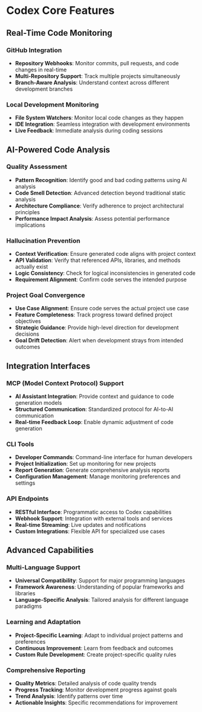 # Codex Core Features

## Real-Time Code Monitoring

### GitHub Integration
- **Repository Webhooks**: Monitor commits, pull requests, and code changes in real-time
- **Multi-Repository Support**: Track multiple projects simultaneously
- **Branch-Aware Analysis**: Understand context across different development branches

### Local Development Monitoring  
- **File System Watchers**: Monitor local code changes as they happen
- **IDE Integration**: Seamless integration with development environments
- **Live Feedback**: Immediate analysis during coding sessions

## AI-Powered Code Analysis

### Quality Assessment
- **Pattern Recognition**: Identify good and bad coding patterns using AI analysis
- **Code Smell Detection**: Advanced detection beyond traditional static analysis
- **Architecture Compliance**: Verify adherence to project architectural principles
- **Performance Impact Analysis**: Assess potential performance implications

### Hallucination Prevention
- **Context Verification**: Ensure generated code aligns with project context
- **API Validation**: Verify that referenced APIs, libraries, and methods actually exist
- **Logic Consistency**: Check for logical inconsistencies in generated code
- **Requirement Alignment**: Confirm code serves the intended purpose

### Project Goal Convergence
- **Use Case Alignment**: Ensure code serves the actual project use case
- **Feature Completeness**: Track progress toward defined project objectives  
- **Strategic Guidance**: Provide high-level direction for development decisions
- **Goal Drift Detection**: Alert when development strays from intended outcomes

## Integration Interfaces

### MCP (Model Context Protocol) Support
- **AI Assistant Integration**: Provide context and guidance to code generation models
- **Structured Communication**: Standardized protocol for AI-to-AI communication
- **Real-time Feedback Loop**: Enable dynamic adjustment of code generation

### CLI Tools
- **Developer Commands**: Command-line interface for human developers
- **Project Initialization**: Set up monitoring for new projects
- **Report Generation**: Generate comprehensive analysis reports
- **Configuration Management**: Manage monitoring preferences and settings

### API Endpoints
- **RESTful Interface**: Programmatic access to Codex capabilities
- **Webhook Support**: Integration with external tools and services
- **Real-time Streaming**: Live updates and notifications
- **Custom Integrations**: Flexible API for specialized use cases

## Advanced Capabilities

### Multi-Language Support
- **Universal Compatibility**: Support for major programming languages
- **Framework Awareness**: Understanding of popular frameworks and libraries
- **Language-Specific Analysis**: Tailored analysis for different language paradigms

### Learning and Adaptation
- **Project-Specific Learning**: Adapt to individual project patterns and preferences
- **Continuous Improvement**: Learn from feedback and outcomes
- **Custom Rule Development**: Create project-specific quality rules

### Comprehensive Reporting
- **Quality Metrics**: Detailed analysis of code quality trends
- **Progress Tracking**: Monitor development progress against goals
- **Trend Analysis**: Identify patterns over time
- **Actionable Insights**: Specific recommendations for improvement